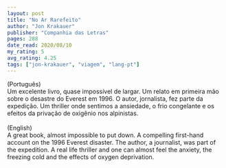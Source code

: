 ```yaml
---
layout: post
title: "No Ar Rarefeito"
author: "Jon Krakauer"
publisher: "Companhia das Letras"
pages: 288
date_read: 2020/08/10
my_rating: 5
avg_rating: 4.25
tags: ["jon-krakauer", "viagem", "lang-pt"]
---
```


(Português)<br/>Um excelente livro, quase impossível de largar. Um relato em primeira mão sobre o desastre do Everest em 1996. O autor, jornalista, fez parte da expedição. Um thriller onde sentimos a ansiedade, o frio congelante e os efeitos da privação de oxigênio nos alpinistas.<br/><br/>(English)<br/>A great book, almost impossible to put down. A compelling first-hand account on the 1996 Everest disaster. The author, a journalist, was part of the expedition. A real life thriller and one can almost feel the anxiety, the freezing cold and the effects of oxygen deprivation.

